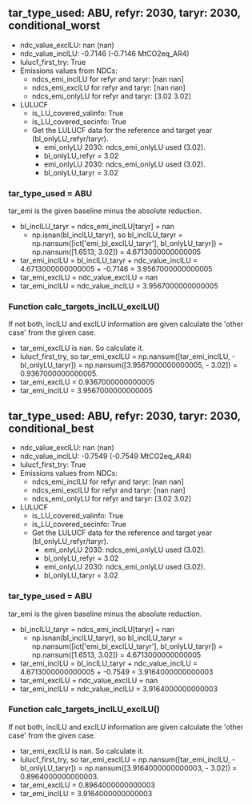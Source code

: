 

## tar_type_used: ABU, refyr: 2030, taryr: 2030, conditional_worst
- ndc_value_exclLU: nan (nan)
- ndc_value_inclLU: -0.7146 (-0.7146 MtCO2eq_AR4)
- lulucf_first_try: True
- Emissions values from NDCs:
  - ndcs_emi_inclLU for refyr and taryr: [nan nan]
  - ndcs_emi_exclLU for refyr and taryr: [nan nan]
  - ndcs_emi_onlyLU for refyr and taryr: [3.02 3.02]
- LULUCF
  - is_LU_covered_valinfo: True
  - is_LU_covered_secinfo: True
  - Get the LULUCF data for the reference and target year (bl_onlyLU_refyr/taryr).
    - emi_onlyLU 2030: ndcs_emi_onlyLU used (3.02).
    - bl_onlyLU_refyr = 3.02
    - emi_onlyLU 2030: ndcs_emi_onlyLU used (3.02).
    - bl_onlyLU_taryr = 3.02
### tar_type_used = ABU
tar_emi is the given baseline minus the absolute reduction.
- bl_inclLU_taryr = ndcs_emi_inclLU[taryr] = nan
  - np.isnan(bl_inclLU_taryr), so bl_inclLU_taryr = np.nansum([ict['emi_bl_exclLU_taryr'], bl_onlyLU_taryr]) = np.nansum([1.6513, 3.02]) = 4.6713000000000005
- tar_emi_inclLU = bl_inclLU_taryr + ndc_value_inclLU = 4.6713000000000005 + -0.7146 = 3.9567000000000005
- tar_emi_exclLU = ndc_value_exclLU = nan
- tar_emi_inclLU = ndc_value_inclLU = 3.9567000000000005
### Function calc_targets_inclLU_exclLU()
If not both, inclLU and exclLU information are given calculate the 'other case' from the given case.
- tar_emi_exclLU is nan. So calculate it.
- lulucf_first_try, so tar_emi_exclLU = np.nansum([tar_emi_inclLU, -bl_onlyLU_taryr]) = np.nansum([3.9567000000000005, - 3.02]) = 0.9367000000000005.
- tar_emi_exclLU = 0.9367000000000005
- tar_emi_inclLU = 3.9567000000000005

## tar_type_used: ABU, refyr: 2030, taryr: 2030, conditional_best
- ndc_value_exclLU: nan (nan)
- ndc_value_inclLU: -0.7549 (-0.7549 MtCO2eq_AR4)
- lulucf_first_try: True
- Emissions values from NDCs:
  - ndcs_emi_inclLU for refyr and taryr: [nan nan]
  - ndcs_emi_exclLU for refyr and taryr: [nan nan]
  - ndcs_emi_onlyLU for refyr and taryr: [3.02 3.02]
- LULUCF
  - is_LU_covered_valinfo: True
  - is_LU_covered_secinfo: True
  - Get the LULUCF data for the reference and target year (bl_onlyLU_refyr/taryr).
    - emi_onlyLU 2030: ndcs_emi_onlyLU used (3.02).
    - bl_onlyLU_refyr = 3.02
    - emi_onlyLU 2030: ndcs_emi_onlyLU used (3.02).
    - bl_onlyLU_taryr = 3.02
### tar_type_used = ABU
tar_emi is the given baseline minus the absolute reduction.
- bl_inclLU_taryr = ndcs_emi_inclLU[taryr] = nan
  - np.isnan(bl_inclLU_taryr), so bl_inclLU_taryr = np.nansum([ict['emi_bl_exclLU_taryr'], bl_onlyLU_taryr]) = np.nansum([1.6513, 3.02]) = 4.6713000000000005
- tar_emi_inclLU = bl_inclLU_taryr + ndc_value_inclLU = 4.6713000000000005 + -0.7549 = 3.9164000000000003
- tar_emi_exclLU = ndc_value_exclLU = nan
- tar_emi_inclLU = ndc_value_inclLU = 3.9164000000000003
### Function calc_targets_inclLU_exclLU()
If not both, inclLU and exclLU information are given calculate the 'other case' from the given case.
- tar_emi_exclLU is nan. So calculate it.
- lulucf_first_try, so tar_emi_exclLU = np.nansum([tar_emi_inclLU, -bl_onlyLU_taryr]) = np.nansum([3.9164000000000003, - 3.02]) = 0.8964000000000003.
- tar_emi_exclLU = 0.8964000000000003
- tar_emi_inclLU = 3.9164000000000003